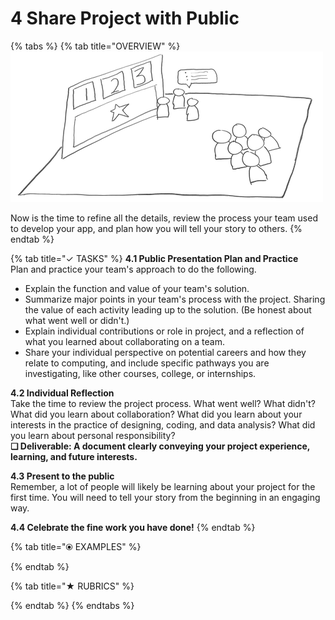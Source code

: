 # 4 Share Project with Public

{% tabs %}
{% tab title="OVERVIEW" %}
![](../.gitbook/assets/trivia-phase-4-drawing-alpha-reduced.png)

Now is the time to refine all the details, review the process your team used to develop your app, and plan how you will tell your story to others.
{% endtab %}

{% tab title="✓  TASKS" %}
**4.1 Public Presentation Plan and Practice**  
Plan and practice your team's approach to do the following.

* Explain the function and value of your team's solution.
* Summarize major points in your team's process with the project. Sharing the value of each activity leading up to the solution. \(Be honest about what went well or didn't.\)
* Explain individual contributions or role in project, and a reflection of what you learned about collaborating on a team.
* Share your individual perspective on potential careers and how they relate to computing, and include specific pathways you are investigating, like other courses, college, or internships.

**4.2 Individual Reflection**  
Take the time to review the project process. What went well? What didn't? What did you learn about collaboration? What did you learn about your interests in the practice of designing, coding, and data analysis? What did you learn about personal responsibility?  
**❏ Deliverable: A document clearly conveying your project experience, learning, and future interests.**

**4.3 Present to the public**  
Remember, a lot of people will likely be learning about your project for the first time. You will need to tell your story from the beginning in an engaging way.

**4.4 Celebrate the fine work you have done!**
{% endtab %}

{% tab title="⦿ EXAMPLES" %}

{% endtab %}

{% tab title="★  RUBRICS" %}

{% endtab %}
{% endtabs %}



